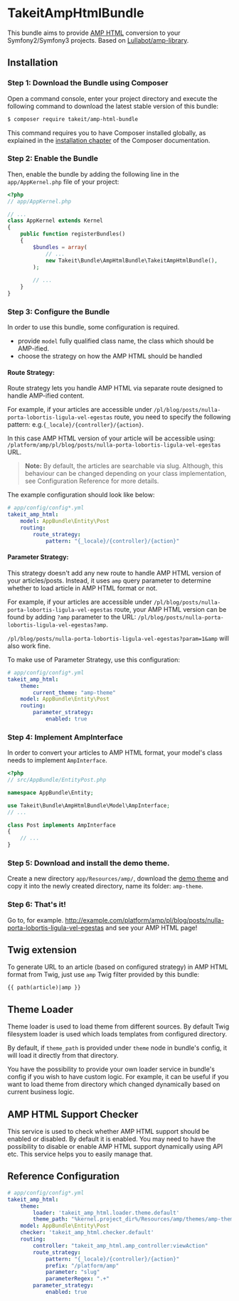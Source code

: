 TakeitAmpHtmlBundle
===================

This bundle aims to provide [AMP HTML](https://www.ampproject.org) conversion to your Symfony2/Symfony3 projects. Based on [Lullabot/amp-library](https://github.com/Lullabot/amp-library).

Installation
------------

### Step 1: Download the Bundle using Composer

Open a command console, enter your project directory and execute the
following command to download the latest stable version of this bundle:

```bash
$ composer require takeit/amp-html-bundle
```

This command requires you to have Composer installed globally, as explained
in the [installation chapter](https://getcomposer.org/doc/00-intro.md)
of the Composer documentation.

### Step 2: Enable the Bundle

Then, enable the bundle by adding the following line in the `app/AppKernel.php`
file of your project:

```php
<?php
// app/AppKernel.php

// ...
class AppKernel extends Kernel
{
    public function registerBundles()
    {
        $bundles = array(
            // ...
            new Takeit\Bundle\AmpHtmlBundle\TakeitAmpHtmlBundle(),
        );
        
        // ...
    }
}
```

### Step 3: Configure the Bundle

In order to use this bundle, some configuration is required.

- provide `model` fully qualified class name, the class which should be AMP-ified.
- choose the strategy on how the AMP HTML should be handled 

#### Route Strategy:

Route strategy lets you handle AMP HTML via separate route designed to handle AMP-ified content.

For example, if your articles are accessible under `/pl/blog/posts/nulla-porta-lobortis-ligula-vel-egestas` route,
you need to specify the following pattern: e.g.`{_locale}/{controller}/{action}`.

In this case AMP HTML version of your article will be accessible using:
`/platform/amp/pl/blog/posts/nulla-porta-lobortis-ligula-vel-egestas` URL.

 > **Note:**
 > By default, the articles are searchable via slug. 
 > Although, this behaviour can be changed depending on your class implementation,
 > see Configuration Reference for more details.

The example configuration should look like below:

```yml
# app/config/config*.yml
takeit_amp_html:
    model: AppBundle\Entity\Post
    routing:
        route_strategy:
            pattern: "{_locale}/{controller}/{action}"
```

#### Parameter Strategy:

This strategy doesn't add any new route to handle AMP HTML version of your articles/posts. Instead, it uses `amp` query parameter to determine whether to load article in AMP HTML format or not.

For example, if your articles are accessible under `/pl/blog/posts/nulla-porta-lobortis-ligula-vel-egestas` route, your AMP HTML version can be found by adding `?amp` parameter to the URL: `/pl/blog/posts/nulla-porta-lobortis-ligula-vel-egestas?amp`.

`/pl/blog/posts/nulla-porta-lobortis-ligula-vel-egestas?param=1&amp` will also work fine.

To make use of Parameter Strategy, use this configuration:

```yml
# app/config/config*.yml
takeit_amp_html:
    theme:
        current_theme: "amp-theme"
    model: AppBundle\Entity\Post
    routing:
        parameter_strategy:
            enabled: true
```

### Step 4: Implement AmpInterface

In order to convert your articles to AMP HTML format, your model's class needs to implement `AmpInterface`.

```php
<?php
// src/AppBundle/EntityPost.php

namespace AppBundle\Entity;

use Takeit\Bundle\AmpHtmlBundle\Model\AmpInterface;
// ...

class Post implements AmpInterface 
{
    // ...
}
```

### Step 5: Download and install the demo theme.

Create a new directory `app/Resources/amp/`, download the [demo theme](https://github.com/takeit/amp-theme) and copy it into the newly created directory, name its folder: `amp-theme`.

### Step 6: That's it!

Go to, for example. http://example.com/platform/amp/pl/blog/posts/nulla-porta-lobortis-ligula-vel-egestas
and see your AMP HTML page!

Twig extension
--------------

To generate URL to an article (based on configured strategy) in AMP HTML format from Twig, just use `amp` Twig filter provided by this bundle:

```twig
{{ path(article)|amp }}
```

Theme Loader
------------

Theme loader is used to load theme from different sources. By default Twig filesystem loader is used which loads templates from configured directory.

By default, if `theme_path` is provided under `theme` node in bundle's config, it will load it directly from that directory.

You have the possibility to provide your own loader service in bundle's config if you wish to have custom logic. For example, it can be useful if you want to load theme from directory which changed dynamically based on current business logic.

AMP HTML Support Checker
------------------------

This service is used to check whether AMP HTML support should be enabled or disabled. By default it is enabled. You may need to have the possibility to disable or enable AMP HTML support dynamically using API etc. This service helps you to easily manage that.

Reference Configuration
-----------------------

``` yaml
# app/config/config*.yml
takeit_amp_html:
    theme:
        loader: 'takeit_amp_html.loader.theme.default'
        theme_path: "%kernel.project_dir%/Resources/amp/themes/amp-theme"
    model: AppBundle\Entity\Post
    checker: 'takeit_amp_html.checker.default'
    routing:
        controller: "takeit_amp_html.amp_controller:viewAction"
        route_strategy:
            pattern: "{_locale}/{controller}/{action}"
            prefix: "/platform/amp"
            parameter: "slug"
            parameterRegex: ".+"
        parameter_strategy:
            enabled: true
```
